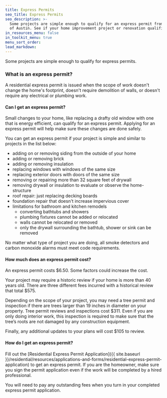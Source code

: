 ```yaml
---
title: Express Permits
seo_title: Express Permits
seo_description: >-
  Some projects are simple enough to qualify for an express permit from the City
  of Austin. See if your home improvement project or renovation qualifies.
in_resources_menu: false
in_toolkit_menu: true
menu_sort_order:
lead_markdown:
---
```



Some projects are simple enough to qualify for express permits.

### What is an express permit?

A residential express permit is issued when the scope of work doesn't change the home's footprint, doesn't require demolition of walls, or doesn't require any electrical or plumbing work.

#### Can I get an express permit?

Small changes to your home, like replacing a drafty old window with one that is energy efficient, can qualify for an express permit. Applying for an express permit will help make sure these changes are done safely.

You can get an express permit if your project is simple and similar to projects in the list below:

* adding on or removing siding from the outside of your home
* adding or removing brick
* adding or removing insulation
* replacing windows with windows of the same size
* replacing exterior doors with doors of the same size
* removing or repairing more than 32 square feet of drywall
* removing drywall or insulation to evaluate or observe the home-structure
* roof repair: just replacing decking boards
* foundation repair that doesn't increase impervious cover
* limitations for bathroom and kitchen remodels
  * converting bathtubs and showers
  * plumbing fixtures cannot be added or relocated
  * walls cannot be relocated or removed
  * only the drywall surrounding the bathtub, shower or sink can be removed

No matter what type of project you are doing, all smoke detectors and carbon monoxide alarms must meet code requirements.

#### How much does an express permit cost?

An express permit costs $6.50. Some factors could increase the cost.

Your project may require a historic review if your home is more than 40 years old. There are three different fees incurred with a historical review that total $575.

Depending on the scope of your project, you may need a tree permit and inspection if there are trees larger than 19 inches in diameter on your property. Tree permit reviews and inspections cost $311. Even if you are only doing interior work, this inspection is required to make sure that the tree’s roots are not damaged by any construction equipment.

Finally, any additional updates to your plans will cost $105 to review.

#### How do I get an express permit?

Fill out the [Residential Express Permit Application]({{ site.baseurl }}/residential/resources/applications-and-forms/residential-express-permit-application) to get an express permit. If you are the homeowner, make sure you sign the permit application even if the work will be completed by a hired professional.

You will need to pay any outstanding fees when you turn in your completed express permit application.